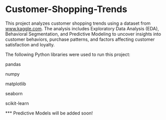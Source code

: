 # Customer-Shopping-Trends


This project analyzes customer shopping trends using a dataset from www.kaggle.com. The analysis includes Exploratory Data Analysis (EDA), Behavioral Segmentation, and Predictive Modeling to uncover insights into customer behaviors, purchase patterns, and factors affecting customer satisfaction and loyalty.


The following Python libraries were used to run this project:

pandas

numpy

matplotlib

seaborn

scikit-learn


*** Predictive Models will be added soon!
